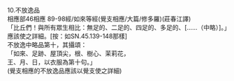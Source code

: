 10.不放逸品  
相應部46相應 89-98經/如來等經(覺支相應/大篇/修多羅)(莊春江譯)  
「比丘們！與所有眾生相比：無足的、二足的、四足的、多足的、[……（中略）]。」應該使之詳細。[按：如SN.45.139-148那樣]  
不放逸中略品第十，其攝頌：  
「如來、足跡、屋頂尖，根、樹心、茉莉花，  
王、月、日，以衣服為第十句。」  
(覺支相應的不放逸品應該以覺支使之詳細)  
  
  
